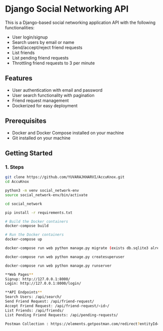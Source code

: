 # Django Social Networking API

This is a Django-based social networking application API with the following functionalities:

- User login/signup
- Search users by email or name
- Send/accept/reject friend requests
- List friends
- List pending friend requests
- Throttling friend requests to 3 per minute

## Features

- User authentication with email and password
- User search functionality with pagination
- Friend request management
- Dockerized for easy deployment

## Prerequisites

- Docker and Docker Compose installed on your machine
- Git installed on your machine

## Getting Started

### 1. Steps

```sh
git clone https://github.com/YUVARAJKHARVI/AccuKnox.git
cd AccuKnox

python3 -m venv social_network-env
source social_network-env/bin/activate 

cd social_network

pip install -r requirements.txt

# Build the Docker containers
docker-compose build

# Run the Docker containers
docker-compose up

docker-compose run web python manage.py migrate (exists db.sqlite3 already migrated)

docker-compose run web python manage.py createsuperuser

docker-compose run web python manage.py runserver

**Web Pages**
Signup: http://127.0.0.1:8000/
Login: http://127.0.0.1:8000/login/

**API Endpoints**
Search Users: /api/search/
Send Friend Request: /api/friend-request/
Accept Friend Request: /api/friend-request/<id>/
List Friends: /api/friends/
List Pending Friend Requests: /api/pending-requests/

Postman Collection : https://elements.getpostman.com/redirect?entityId=19239984-e4d89a81-349f-4a57-b0f4-4b0f5fa62018&entityType=collection
